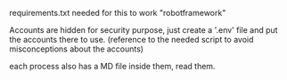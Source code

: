 requirements.txt needed for this to work "robotframework"


Accounts are hidden for security purpose, just create a '.env' file and put the accounts there to use. (reference to the needed script to avoid misconceptions about the accounts)


each process also has a MD file inside them, read them.
